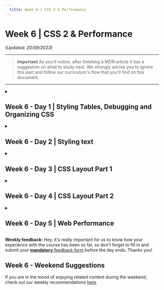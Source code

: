 ```yaml
---
  title: Week 6 | CSS 2 & Performance
---
```


# Week 6 | CSS 2 & Performance

_(Updated: 20/09/2023)_

---
> **Important**
> As you'll notice, after finishing a MDN article it has a suggestion on what to study next.
> We strongly advise you to ignore this part and follow our curriculum's flow that you'll find on this document.
---

<!-- Week 6 - Day 1 | Styling Tables, Debugging and Organizing CSS -->
<details>
  <summary><h2>Week 6 - Day 1 | Styling Tables, Debugging and Organizing CSS</summary></h2>

  ### Schedule

  - [Study](#study-plan)

  ### Study Plan

  - [Read: **Styling tables**](https://developer.mozilla.org/en-US/docs/Learn/CSS/Building_blocks/Styling_tables)
    - Level: Beginner
  - [Read: **Debugging CSS**](https://developer.mozilla.org/en-US/docs/Learn/CSS/Building_blocks/Debugging_CSS)
    - Level: Beginner
  - [Read: **Organizing your CSS**](https://developer.mozilla.org/en-US/docs/Learn/CSS/Building_blocks/Organizing)
    - Level: Beginner

  ### Summary

  ### Exercises

  - [MDN's Assessment: **Test your skills: Tables**](https://developer.mozilla.org/en-US/docs/Learn/CSS/Building_blocks/Tables_tasks)
  - [MDN's Assessment: **Fundamental CSS comprehension**](https://developer.mozilla.org/en-US/docs/Learn/CSS/Building_blocks/Fundamental_CSS_comprehension)

  Make sure to complete all the tasks found in the [Progress Sheet](../../user/week06/progress/progress.draft.w06.d01.csv) that are related to the current week and day and update the sheet accordingly. Once you've updated the sheet, don't forget to `commit` and `push`.
  
  ### [Extra Resources](EXTRAS.md#)

  - [MDN's Assessment: **Creating fancy letterheaded paper**](https://developer.mozilla.org/en-US/docs/Learn/CSS/Building_blocks/Creating_fancy_letterheaded_paper)
  - [MDN's Assessment: **A cool-looking box**](https://developer.mozilla.org/en-US/docs/Learn/CSS/Building_blocks/A_cool_looking_box)

  ### Sources and Attributions

</details>

<!-- Week 6 - Day 2 | Styling text -->
<details>
  <summary><h2>Week 6 - Day 2 | Styling text</summary></h2>

  ### Schedule

  - [Study](#study-plan-1)

  ### Study Plan

  With the basics of the CSS language covered, the next CSS topic for you to concentrate on is styling text — one of the most common things you'll do with CSS. Here we look at text styling fundamentals including setting font, boldness, italics, line and letter spacing, drop shadows, and other text features. We round off the module by looking at applying custom fonts to your page, and styling lists and links.

  - [Read : **Fundamental text and font styling**](https://developer.mozilla.org/en-US/docs/Learn/CSS/Styling_text/Fundamentals)
    - Level: Beginner
  - [Read : **Styling lists**](https://developer.mozilla.org/en-US/docs/Learn/CSS/Styling_text/Styling_lists)
    - Level: Beginner
  - [Read : **Styling links**](https://developer.mozilla.org/en-US/docs/Learn/CSS/Styling_text/Styling_links)
    - Level: Beginner
  - [Read : **Web fonts**](https://developer.mozilla.org/en-US/docs/Learn/CSS/Styling_text/Web_fonts)
    - Level: Beginner

  ### Summary

  ### Exercises

  - [MDN's Assessment: **Typesetting a community school homepage**](https://developer.mozilla.org/en-US/docs/Learn/CSS/Styling_text/Typesetting_a_homepage)

  Make sure to complete all the tasks found in the [Progress Sheet](../../user/week06/progress/progress.draft.w06.d02.csv) that are related to the current week and day and update the sheet accordingly. Once you've updated the sheet, don't forget to `commit` and `push`.
  
  ### [Extra Resources](EXTRAS.md#)

  ### Sources and Attributions

</details>

<!-- Week 6 - Day 3 | CSS Layout Part 1 -->
<details>
  <summary><h2>Week 6 - Day 3 | CSS Layout Part 1</summary></h2>

  ### Schedule

  - [Study](#study-plan-2)

  ### Study Plan

  - [Read: **Introduction to CSS layout**](https://developer.mozilla.org/en-US/docs/Learn/CSS/CSS_layout/Introduction)
    - Level: Beginner
  - [Read: **Normal Flow**](https://developer.mozilla.org/en-US/docs/Learn/CSS/CSS_layout/Normal_Flow)
    - Level: Beginner
  - [Read: **Positioning**](https://developer.mozilla.org/en-US/docs/Learn/CSS/CSS_layout/Positioning)
    - Level: Beginner
  - [Read: **Flexbox**](https://developer.mozilla.org/en-US/docs/Learn/CSS/CSS_layout/Flexbox)
    - Level: Beginner

  ### Summary

  ### Exercises

  - [MDN's Assessment: **Test your skills: Positioning**](https://developer.mozilla.org/en-US/docs/Learn/CSS/CSS_layout/Position_skills)

  - [Play: **Flexbox Defense**](http://flexboxdefense.com/)
    - Tower Defense with a twist: all towers must be positioned with CSS Flexbox.
    - Level: Beginner
    - You can either record your progress through the game with <INSERT_TOOL_HERE> or post proof images that you reached the final page and have completed the all levels.

  - [Play: **Flexbox Froggy**](https://flexboxfroggy.com/)
    - A game for learning CSS flexbox called Flexbox Froggy. The goal of the game is to help the frogs get to their lily pads by writing CSS code. See if you can beat all the levels!
    - Level: Beginner, Intermediate, Expert (check settings at the bottom of the page)
    - Lots of languages available, but we suggest playing it in English.
    - You can either record your progress through the game with <INSERT_TOOL_HERE> or post proof images that you reached the final page and have completed the all levels.

  - [MDN's Assessment: **Test your skills: Flexbox**](https://developer.mozilla.org/en-US/docs/Learn/CSS/CSS_layout/Flexbox_skills)

  As for the Flexbox Defense(1) and Flexbox Froggy(2), if you've  enjoyed the experience and it has helped you learn something, do not forget to star (⭐) the repos ([1](https://github.com/channingallen/tower-defense) & [2](https://github.com/thomaspark/flexboxfroggy)) of these awesome games!

  Make sure to complete all the tasks found in the [Progress Sheet](../../user/week06/progress/progress.draft.w06.d03.csv) that are related to the current week and day and update the sheet accordingly. Once you've updated the sheet, don't forget to `commit` and `push`.
  
  ### [Extra Resources](EXTRAS.md#)

  ### Sources and Attributions

  - [Flexbox Defense](https://github.com/channingallen/tower-defense) [(Last Commit point)](https://github.com/channingallen/tower-defense/tree/8466c0d260aa2a30744a73331cfd6441afefc659)
  - [Flexbox Froggy](https://github.com/thomaspark/flexboxfroggy) [(Last Commit point)](https://github.com/thomaspark/flexboxfroggy/tree/46274b15502b68f4d36d9377537f14643b16063c)

</details>

<!-- Week 6 - Day 4 | CSS Layout Part 2 -->
<details>
  <summary><h2>Week 6 - Day 4 | CSS Layout Part 2</summary></h2>

  ### Schedule

  - [Study](#study-plan-3)

  ### Study Plan

  - [Read: **Responsive Design**](https://developer.mozilla.org/en-US/docs/Learn/CSS/CSS_layout/Responsive_Design)
    - Level: Beginner
  - [Read: **Beginner's guide to media queries**](https://developer.mozilla.org/en-US/docs/Learn/CSS/CSS_layout/Media_queries)
    - Level: Beginner
  - [Read: **Legacy layout methods**](https://developer.mozilla.org/en-US/docs/Learn/CSS/CSS_layout/Legacy_Layout_Methods)
    - Level: Beginner
  - [Read: **Supporting older browsers**](https://developer.mozilla.org/en-US/docs/Learn/CSS/CSS_layout/Supporting_Older_Browsers)
    - Level: Beginner

  ### Summary

  ### Exercises

  - [MDN's Assessment: **Test your skills: Responsive web design and media queries**](https://developer.mozilla.org/en-US/docs/Learn/CSS/CSS_layout/rwd_skills)

  Make sure to complete all the tasks found in the [Progress Sheet](../../user/week06/progress/progress.draft.w06.d04.csv) that are related to the current week and day and update the sheet accordingly. Once you've updated the sheet, don't forget to `commit` and `push`.
  
  ### [Extra Resources](EXTRAS.md#)

  - [MDN's Assessment: **Fundamental layout comprehension**](https://developer.mozilla.org/en-US/docs/Learn/CSS/CSS_layout/Fundamental_Layout_Comprehension)

  ### Sources and Attributions

</details>

<!-- Week 6 - Day 5 | Web Performance-->
<details>
  <summary><h2>Week 6 - Day 5 | Web Performance</summary></h2>

  ### Schedule

  - [Study](#study-plan-4)

  ### Study Plan

  - [Read: **The "why" of web performance**](https://developer.mozilla.org/en-US/docs/Learn/Performance/why_web_performance)
    - Level: Beginner
  - [Read: **What is web performance?**](https://developer.mozilla.org/en-US/docs/Learn/Performance/What_is_web_performance)
    - Level: Beginner
  - [Read: **Perceived performance**](https://developer.mozilla.org/en-US/docs/Learn/Performance/Perceived_performance)
    - Level: Beginner

  ### Summary

  ### Exercises

  Make sure to complete all the tasks found in the [Progress Sheet](../../user/week06/progress/progress.draft.w06.d05.csv) that are related to the current week and day and update the sheet accordingly. Once you've updated the sheet, don't forget to `commit` and `push`.
  
  ### [Extra Resources](EXTRAS.md#)

  ### Sources and Attributions

</details>

**Weekly feedback:** Hey, it's really important for us to know how your experience with the course has been so far, so don't forget to fill in and submit your [**mandatory** feedback form](https://forms.gle/S6Zg3bbS2uuwsSZF9) before the day ends. Thanks you!

## Week 6 - Weekend Suggestions

If you are in the mood of enjoying related content during the weekend, check out our weekly recommendations [here](WEEKEND.md).